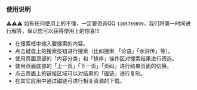 ### 使用说明

⚠️⚠️⚠️ 如有任何使用上的不懂，一定要咨询QQ ```1165769699```，我们将第一时间进行解答，保证您可以获得使用上的惊喜!!!

* 在搜索框中输入要搜索的内容。
* 点击键盘上的搜索按钮进行搜索（比如搜索 「论语」「水浒传」等）。
* 使用页面顶部的「内容分类」和「排序」操作区对搜索结果进行筛选。
* 使用页面底部的「上一页」「下一页」「页码」进行结果页面的切换。
* 点击页面上的链接区域可以对结果的「磁链」进行复制。
* 在其它应用中通过磁链可进行相关资源的下载。
